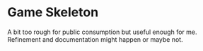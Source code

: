 # Game Skeleton

A bit too rough for public consumption but useful enough for me.
Refinement and documentation might happen or maybe not.
